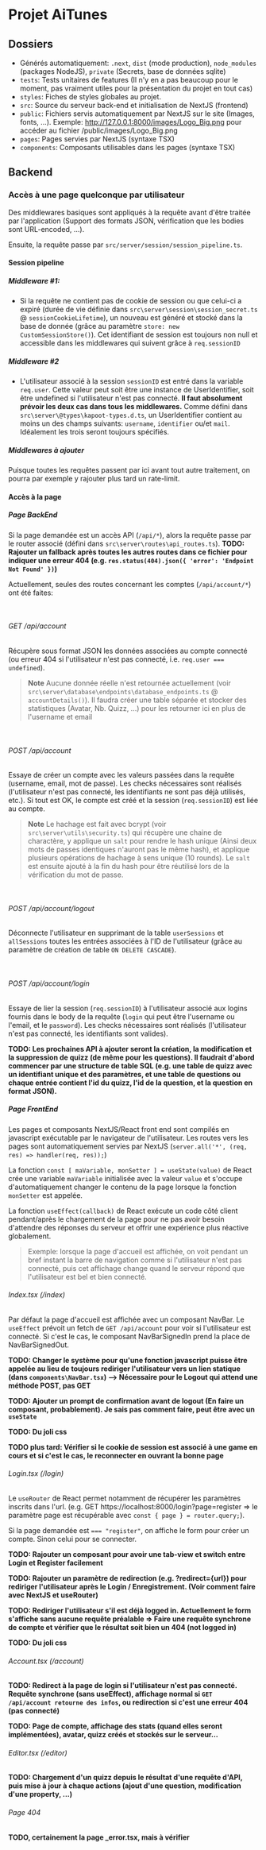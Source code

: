# Projet AiTunes


## Dossiers

 - Générés automatiquement: ``.next``, ``dist`` (mode production), ``node_modules`` (packages NodeJS), ``private`` (Secrets, base de données sqlite)
 - ``tests``: Tests unitaires de features (Il n'y en a pas beaucoup pour le moment, pas vraiment utiles pour la présentation du projet en tout cas)
 - ``styles``: Fiches de styles globales au projet. 
 - ``src``: Source du serveur back-end et initialisation de NextJS (frontend)
 - ``public``: Fichiers servis automatiquement par NextJS sur le site (Images, fonts, ...). Exemple: http://127.0.0.1:8000/images/Logo_Big.png pour accéder au fichier /public/images/Logo_Big.png
 - ``pages``: Pages servies par NextJS (syntaxe TSX)
 - ``components``: Composants utilisables dans les pages (syntaxe TSX)


## Backend

### Accès à une page quelconque par utilisateur

Des middlewares basiques sont appliqués à la requête avant d'être traitée par l'application (Support des formats JSON, vérification que les bodies sont URL-encoded, ...).

Ensuite, la requête passe par ``src/server/session/session_pipeline.ts``. 

#### Session pipeline
##### Middleware #1:
 - Si la requête ne contient pas de cookie de session ou que celui-ci a expiré (durée de vie définie dans ``src\server\session\session_secret.ts`` @ ``sessionCookieLifetime``), un nouveau est généré et stocké dans la base de donnée (grâce au paramètre ``store: new CustomSessionStore()``). Cet identifiant de session est toujours non null et accessible dans les middlewares qui suivent grâce à ``req.sessionID``

##### Middleware #2
 - L'utilisateur associé à la session ``sessionID`` est entré dans la variable ``req.user``. Cette valeur peut soit être une instance de UserIdentifier, soit être undefined si l'utilisateur n'est pas connecté. **Il faut absolument prévoir les deux cas dans tous les middlewares.** Comme défini dans ``src\server\@types\kapoot-types.d.ts``, un UserIdentifier contient au moins un des champs suivants: ``username``, ``identifier`` ou/et ``mail``. Idéalement les trois seront toujours spécifiés.

 ##### Middlewares à ajouter
 Puisque toutes les requêtes passent par ici avant tout autre traitement, on pourra par exemple y rajouter plus tard un rate-limit.


#### Accès à la page


##### Page BackEnd
Si la page demandée est un accès API (``/api/*``), alors la requête passe par le router associé (défini dans ``src\server\routes\api_routes.ts``). **TODO: Rajouter un fallback après toutes les autres routes dans ce fichier pour indiquer une erreur 404 (e.g. ``res.status(404).json({ 'error': 'Endpoint Not Found' })``)**

Actuellement, seules des routes concernant les comptes (``/api/account/*``) ont été faites:

<br>

###### GET /api/account
Récupère sous format JSON les données associées au compte connecté (ou erreur 404 si l'utilisateur n'est pas connecté, i.e. ``req.user === undefined``).

> **Note**
> Aucune donnée réelle n'est retournée actuellement (voir ``src\server\database\endpoints\database_endpoints.ts`` @ ``accountDetails()``). Il faudra créer une table séparée et stocker des statistiques (Avatar, Nb. Quizz, ...) pour les retourner ici en plus de l'username et email

<br>

###### POST /api/account
Essaye de créer un compte avec les valeurs passées dans la requête (username, email, mot de passe). Les checks nécessaires sont réalisés (l'utilisateur n'est pas connecté, les identifiants ne sont pas déjà utilisés, etc.). Si tout est OK, le compte est créé et la session (``req.sessionID``) est liée au compte.

> **Note**
> Le hachage est fait avec bcrypt (voir ``src\server\utils\security.ts``) qui récupère une chaine de charactère, y applique un ``salt`` pour rendre le hash unique (Ainsi deux mots de passes identiques n'auront pas le même hash), et applique plusieurs opérations de hachage à sens unique (10 rounds). Le ``salt`` est ensuite ajouté à la fin du hash pour être réutilisé lors de la vérification du mot de passe.

<br>

###### POST /api/account/logout

Déconnecte l'utilisateur en supprimant de la table ``userSessions`` et ``allSessions`` toutes les entrées associées à l'ID de l'utilisateur (grâce au paramètre de création de table ``ON DELETE CASCADE``).

<br>

###### POST /api/account/login

Essaye de lier la session (``req.sessionID``) à l'utilisateur associé aux logins fournis dans le body de la requête (``login`` qui peut être l'username ou l'email, et le ``password``). Les checks nécessaires sont réalisés (l'utilisateur n'est pas connecté, les identifiants sont valides).


**TODO: Les prochaines API à ajouter seront la création, la modification et la suppression de quizz (de même pour les questions). Il faudrait d'abord commencer par une structure de table SQL (e.g. une table de quizz avec un identifiant unique et des paramètres, et une table de questions ou chaque entrée contient l'id du quizz, l'id de la question, et la question en format JSON).** 

##### Page FrontEnd

Les pages et composants NextJS/React front end sont compilés en javascript exécutable par le navigateur de l'utilisateur. Les routes vers les pages sont automatiquement servies par NextJS (`server.all('*', (req, res) => handler(req, res));`)

La fonction ``const [ maVariable, monSetter ] = useState(value)`` de React crée une variable ``maVariable`` initialisée avec la valeur ``value`` et s'occupe d'automatiquement changer le contenu de la page lorsque la fonction ``monSetter`` est appelée.

La fonction ``useEffect(callback)`` de React exécute un code côté client pendant/après le chargement de la page pour ne pas avoir besoin d'attendre des réponses du serveur et offrir une expérience plus réactive globalement. 
> Exemple: lorsque la page d'accueil est affichée, on voit pendant un bref instant la barre de navigation comme si l'utilisateur n'est pas connecté, puis cet affichage change quand le serveur répond que l'utilisateur est bel et bien connecté.

###### Index.tsx (/index)

Par défaut la page d'accueil est affichée avec un composant NavBar. Le ``useEffect`` prévoit un fetch de ``GET /api/account`` pour voir si l'utilisateur est connecté. Si c'est le cas, le composant NavBarSignedIn prend la place de NavBarSignedOut.

**TODO: Changer le système pour qu'une fonction javascript puisse être appelée au lieu de toujours rediriger l'utilisateur vers un lien statique (dans ``components\NavBar.tsx``) --> Nécessaire pour le Logout qui attend une méthode POST, pas GET**

**TODO: Ajouter un prompt de confirmation avant de logout (En faire un composant, probablement). Je sais pas comment faire, peut être avec un ``useState``**

**TODO: Du joli css**

**TODO plus tard: Vérifier si le cookie de session est associé à une game en cours et si c'est le cas, le reconnecter en ouvrant la bonne page**

###### Login.tsx (/login)

Le ``useRouter`` de React permet notamment de récupérer les paramètres inscrits dans l'url. (e.g. GET https://localhost:8000/login?page=register => le paramètre page est récupérable avec ``const { page } = router.query;``).

Si la page demandée est ``=== "register"``, on affiche le form pour créer un compte. Sinon celui pour se connecter. 

**TODO: Rajouter un composant pour avoir une tab-view et switch entre Login et Register facilement**

**TODO: Rajouter un paramètre de redirection (e.g. ?redirect={url}) pour rediriger l'utilisateur après le Login / Enregistrement. (Voir comment faire avec NextJS et useRouter)**

**TODO: Rediriger l'utilisateur s'il est déjà logged in. Actuellement le form s'affiche sans aucune requête préalable => Faire une requête synchrone de compte et vérifier que le résultat soit bien un 404 (not logged in)**

**TODO: Du joli css**

###### Account.tsx (/account)

**TODO: Redirect à la page de login si l'utilisateur n'est pas connecté. Requête synchrone (sans useEffect), affichage normal si ``GET /api/account retourne des infos``, ou redirection si c'est une erreur 404 (pas connecté)**

**TODO: Page de compte, affichage des stats (quand elles seront implémentées), avatar, quizz créés et stockés sur le serveur...**

###### Editor.tsx (/editor)

**TODO: Chargement d'un quizz depuis le résultat d'une requête d'API, puis mise à jour à chaque actions (ajout d'une question, modification d'une property, ...)**

###### Page 404

**TODO, certainement la page _error.tsx, mais à vérifier**
